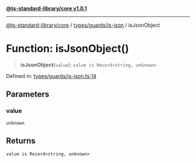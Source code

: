 [**@ts-standard-library/core v1.0.1**](../../../../README.md)

***

[@ts-standard-library/core](../../../../modules.md) / [types/guards/is-json](../README.md) / isJsonObject

# Function: isJsonObject()

> **isJsonObject**(`value`): `value is Record<string, unknown>`

Defined in: [types/guards/is-json.ts:14](https://github.com/gabaudette/ts-stdlib/blob/7333da76bc775fbabd0907ad8519b912cfc2fe26/packages/core/src/types/guards/is-json.ts#L14)

## Parameters

### value

`unknown`

## Returns

`value is Record<string, unknown>`

